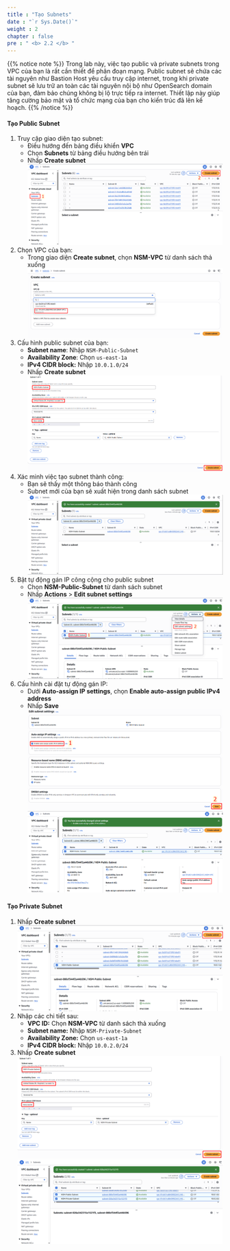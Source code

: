 ```yaml
---
title : "Tạo Subnets"
date : "`r Sys.Date()`"
weight : 2
chapter : false
pre : " <b> 2.2 </b> "
---
```


{{% notice note %}}
Trong lab này, việc tạo public và private subnets trong VPC của bạn là rất cần thiết để phân đoạn mạng. Public subnet sẽ chứa các tài nguyên như Bastion Host yêu cầu truy cập internet, trong khi private subnet sẽ lưu trữ an toàn các tài nguyên nội bộ như OpenSearch domain của bạn, đảm bảo chúng không bị lộ trực tiếp ra internet. Thiết lập này giúp tăng cường bảo mật và tổ chức mạng của bạn cho kiến trúc đã lên kế hoạch.
{{% /notice %}}

#### Tạo Public Subnet
1. Truy cập giao diện tạo subnet:
    - Điều hướng đến bảng điều khiển **VPC**
    - Chọn **Subnets** từ bảng điều hướng bên trái
    - Nhấp **Create subnet**
    ![image.png](image.png)
2. Chọn VPC của bạn:
    - Trong giao diện **Create subnet**, chọn **NSM-VPC** từ danh sách thả xuống
    ![image.png](image%201.png)
3. Cấu hình public subnet của bạn:
    - **Subnet name**: Nhập `NSM-Public-Subnet`
    - **Availability Zone**: Chọn `us-east-1a`
    - **IPv4 CIDR block:** Nhập `10.0.1.0/24`
    - Nhấp **Create subnet**
    ![image.png](image%202.png)
4. Xác minh việc tạo subnet thành công:
    - Bạn sẽ thấy một thông báo thành công
    - Subnet mới của bạn sẽ xuất hiện trong danh sách subnet
    ![image.png](image%203.png)
5. Bật tự động gán IP công cộng cho public subnet
    - Chọn **NSM-Public-Subnet** từ danh sách subnet
    - Nhấp **Actions** > **Edit subnet settings**
    ![image.png](image%204.png)
6. Cấu hình cài đặt tự động gán IP:
    - Dưới **Auto-assign IP settings**, chọn **Enable auto-assign public IPv4 address**
    - Nhấp **Save**
    ![image.png](image%205.png)
    ![image.png](image%206.png)
#### Tạo Private Subnet
1. Nhấp **Create subnet**
    ![image.png](image%207.png)
2. Nhập các chi tiết sau:
    - **VPC ID:** Chọn **NSM-VPC** từ danh sách thả xuống
    - **Subnet name:** Nhập `NSM-Private-Subnet`
    - **Availability Zone:** Chọn `us-east-1a`
    - **IPv4 CIDR block:** Nhập `10.0.2.0/24`
3. Nhấp **Create subnet**
    ![image.png](image%208.png)
    ![image.png](image%209.png)